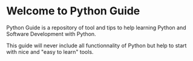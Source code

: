 # Welcome to Python Guide

Python Guide is a repository of tool and tips to help learning Python and Software Development with Python.

This guide will never include all functionnality of Python but help to start with nice and "easy to learn" tools.

<!-- ## Instalation

## Librairy

## Developement tool

## Tips

## Project layout

## About -->